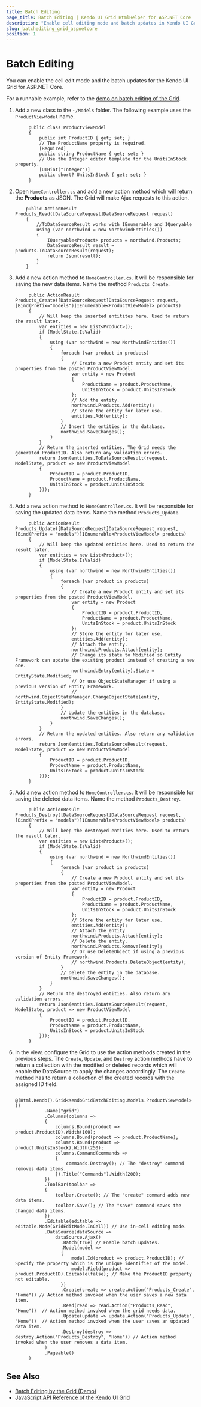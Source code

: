 ```yaml
---
title: Batch Editing
page_title: Batch Editing | Kendo UI Grid HtmlHelper for ASP.NET Core
description: "Enable cell editing mode and batch updates in Kendo UI Grid for ASP.NET Core."
slug: batchediting_grid_aspnetcore
position: 1
---
```


# Batch Editing

You can enable the cell edit mode and the batch updates for the Kendo UI Grid for ASP.NET Core.

For a runnable example, refer to the [demo on batch editing of the Grid](https://demos.telerik.com/aspnet-core/grid/editing).

1. Add a new class to the `~/Models` folder. The following example uses the `ProductViewModel` name.

            public class ProductViewModel
            {
                public int ProductID { get; set; }
                // The ProductName property is required.
                [Required]
                public string ProductName { get; set; }
                // Use the Integer editor template for the UnitsInStock property.
                [UIHint("Integer")]
                public short? UnitsInStock { get; set; }
            }

1.  Open `HomeController.cs` and add a new action method which will return the **Products** as JSON. The Grid will make Ajax requests to this action.

            public ActionResult Products_Read([DataSourceRequest]DataSourceRequest request)
            {
				//ToDataSourceResult works with IEnumerable and IQueryable
                using (var northwind = new NorthwindEntities())
                {
                    IQueryable<Product> products = northwind.Products;
                    DataSourceResult result = products.ToDataSourceResult(request);
                    return Json(result);
                }
            }

1. Add a new action method to `HomeController.cs`. It will be responsible for saving the new data items. Name the method `Products_Create`.

            public ActionResult Products_Create([DataSourceRequest]DataSourceRequest request, [Bind(Prefix="models")]IEnumerable<ProductViewModel> products)
            {
                // Will keep the inserted entitites here. Used to return the result later.
                var entities = new List<Product>();
                if (ModelState.IsValid)
                {
                    using (var northwind = new NorthwindEntities())
                    {
                        foreach (var product in products)
                        {
                            // Create a new Product entity and set its properties from the posted ProductViewModel.
                            var entity = new Product
                            {
                                ProductName = product.ProductName,
                                UnitsInStock = product.UnitsInStock
                            };
                            // Add the entity.
                            northwind.Products.Add(entity);
                            // Store the entity for later use.
                            entities.Add(entity);
                        }
                        // Insert the entities in the database.
                        northwind.SaveChanges();
                    }
                }
                // Return the inserted entities. The Grid needs the generated ProductID. Also return any validation errors.
                return Json(entities.ToDataSourceResult(request, ModelState, product => new ProductViewModel
                {
                    ProductID = product.ProductID,
                    ProductName = product.ProductName,
                    UnitsInStock = product.UnitsInStock
                }));
            }

1. Add a new action method to `HomeController.cs`. It will be responsible for saving the updated data items. Name the method `Products_Update`.

            public ActionResult Products_Update([DataSourceRequest]DataSourceRequest request, [Bind(Prefix = "models")]IEnumerable<ProductViewModel> products)
            {
                // Will keep the updated entities here. Used to return the result later.
                var entities = new List<Product>();
                if (ModelState.IsValid)
                {
                    using (var northwind = new NorthwindEntities())
                    {
                        foreach (var product in products)
                        {
                            // Create a new Product entity and set its properties from the posted ProductViewModel.
                            var entity = new Product
                            {
                                ProductID = product.ProductID,
                                ProductName = product.ProductName,
                                UnitsInStock = product.UnitsInStock
                            };
                            // Store the entity for later use.
                            entities.Add(entity);
                            // Attach the entity.
                            northwind.Products.Attach(entity);
                            // Change its state to Modified so Entity Framework can update the existing product instead of creating a new one.
                            northwind.Entry(entity).State = EntityState.Modified;
                            // Or use ObjectStateManager if using a previous version of Entity Framework.
                            // northwind.ObjectStateManager.ChangeObjectState(entity, EntityState.Modified);
                        }
                        // Update the entities in the database.
                        northwind.SaveChanges();
                    }
                }
                // Return the updated entities. Also return any validation errors.
                return Json(entities.ToDataSourceResult(request, ModelState, product => new ProductViewModel
                {
                    ProductID = product.ProductID,
                    ProductName = product.ProductName,
                    UnitsInStock = product.UnitsInStock
                }));
            }

1. Add a new action method to `HomeController.cs`. It will be responsible for saving the deleted data items. Name the method `Products_Destroy`.

            public ActionResult Products_Destroy([DataSourceRequest]DataSourceRequest request, [Bind(Prefix = "models")]IEnumerable<ProductViewModel> products)
            {
                // Will keep the destroyed entities here. Used to return the result later.
                var entities = new List<Product>();
                if (ModelState.IsValid)
                {
                    using (var northwind = new NorthwindEntities())
                    {
                        foreach (var product in products)
                        {
                            // Create a new Product entity and set its properties from the posted ProductViewModel.
                            var entity = new Product
                            {
                                ProductID = product.ProductID,
                                ProductName = product.ProductName,
                                UnitsInStock = product.UnitsInStock
                            };
                            // Store the entity for later use.
                            entities.Add(entity);
                            // Attach the entity
                            northwind.Products.Attach(entity);
                            // Delete the entity.
                            northwind.Products.Remove(entity);
                            // Or use DeleteObject if using a previous version of Entity Framework.
                            // northwind.Products.DeleteObject(entity);
                        }
                        // Delete the entity in the database.
                        northwind.SaveChanges();
                    }
                }
                // Return the destroyed entities. Also return any validation errors.
                return Json(entities.ToDataSourceResult(request, ModelState, product => new ProductViewModel
                {
                    ProductID = product.ProductID,
                    ProductName = product.ProductName,
                    UnitsInStock = product.UnitsInStock
                }));
            }

1. In the view, configure the Grid to use the action methods created in the previous steps. The `Create`, `Update`, and `Destroy` action methods have to return a collection with the modified or deleted records which will enable the DataSource to apply the changes accordingly. The `Create` method has to return a collection of the created records with the assigned ID field.

            @(Html.Kendo().Grid<KendoGridBatchEditing.Models.ProductViewModel>()
                  .Name("grid")
                  .Columns(columns =>
                  {
                      columns.Bound(product => product.ProductID).Width(100);
                      columns.Bound(product => product.ProductName);
                      columns.Bound(product => product.UnitsInStock).Width(250);
                      columns.Command(commands =>
                      {
                          commands.Destroy(); // The "destroy" command removes data items.
                      }).Title("Commands").Width(200);
                  })
                  .ToolBar(toolbar =>
                  {
                      toolbar.Create(); // The "create" command adds new data items.
                      toolbar.Save(); // The "save" command saves the changed data items.
                  })
                  .Editable(editable => editable.Mode(GridEditMode.InCell)) // Use in-cell editing mode.
                  .DataSource(dataSource =>
                      dataSource.Ajax()
                        .Batch(true) // Enable batch updates.
                        .Model(model =>
                        {
                            model.Id(product => product.ProductID); // Specify the property which is the unique identifier of the model.
                            model.Field(product => product.ProductID).Editable(false); // Make the ProductID property not editable.
                        })
                        .Create(create => create.Action("Products_Create", "Home")) // Action method invoked when the user saves a new data item.
                        .Read(read => read.Action("Products_Read", "Home"))  // Action method invoked when the grid needs data.
                        .Update(update => update.Action("Products_Update", "Home"))  // Action method invoked when the user saves an updated data item.
                        .Destroy(destroy => destroy.Action("Products_Destroy", "Home")) // Action method invoked when the user removes a data item.
                  )
                  .Pageable()
            )

## See Also

* [Batch Editing by the Grid (Demo)](https://demos.telerik.com/aspnet-core/grid/editing)
* [JavaScript API Reference of the Kendo UI Grid](http://docs.telerik.com/kendo-ui/api/javascript/ui/grid)
